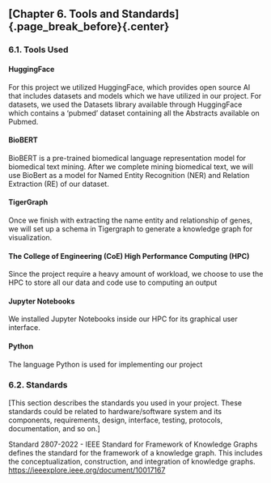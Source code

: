 ## [Chapter 6. Tools and Standards]{.page_break_before}{.center}

### 6.1.	Tools Used 

#### HuggingFace
	
For this project we utilized HuggingFace, which provides open source AI that includes datasets and models which we have utilized in our project. For datasets, we used the Datasets library available through HuggingFace which contains a ‘pubmed’ dataset containing all the Abstracts available on Pubmed. 

#### BioBERT

BioBERT is a pre-trained biomedical language representation model for biomedical text mining. After we complete mining biomedical text, we will use BioBert as a model for Named Entity Recognition (NER) and Relation Extraction (RE) of our dataset. 

#### TigerGraph

Once we finish with extracting the name entity and relationship of genes, we will set up a schema in Tigergraph to generate a knowledge graph for visualization. 

#### The College of Engineering (CoE) High Performance Computing (HPC)

Since the project require a heavy amount of workload, we choose to use the HPC to store all our data and code use to computing an output
	
#### Jupyter Notebooks

We installed Jupyter Notebooks inside our HPC for its graphical user interface. 

#### Python

The language Python is used for implementing our project

### 6.2.	Standards 

[This section describes the standards you used in your project. These standards could be related to hardware/software system and its components, requirements, design, interface, testing, protocols, documentation, and so on.]

Standard 2807-2022 - IEEE Standard for Framework of Knowledge Graphs defines the standard for the framework of a knowledge graph. This includes the conceptualization, construction, and integration of knowledge graphs. https://ieeexplore.ieee.org/document/10017167
